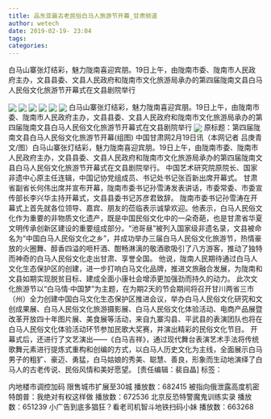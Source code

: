 ```yaml
---
title: 品东亚最古老民俗白马人旅游节开幕_甘肃频道
author: wetech
date: 2019-02-19- 23:04
tags: 
categories: 
---
```

白马山寨张灯结彩，魅力陇南喜迎宾朋。19日上午，由陇南市委、陇南市人民政府主办，文县县委、文县人民政府和陇南市文化旅游局承办的第四届陇南文县白马人民俗文化旅游节开幕式在文县剧院举行
<!-- more -->
                
<img align="center" border="0" src="http://p0.ifengimg.com/fck/2019_08/c382fb181994522_w750_h325.jpg" />
                
<img align="center" border="0" src="http://p0.ifengimg.com/fck/2019_08/1df6a3865c16776_w750_h535.png" />
                
<img align="center" border="0" src="http://p0.ifengimg.com/fck/2019_08/82b236b88426781_w750_h500.jpg" />
            
<img align="center" border="0" src="http://p0.ifengimg.com/fck/2019_08/9dabb34a1a48c09_w750_h500.jpg" />
<img align="center" border="0" src="http://p0.ifengimg.com/fck/2019_08/1d2b5b81f53bd86_w750_h500.jpg" />
<img align="center" border="0" src="http://p0.ifengimg.com/fck/2019_08/de57a814e0d1ec7_w750_h500.jpg" />
白马山寨张灯结彩，魅力陇南喜迎宾朋。19日上午，由陇南市委、陇南市人民政府主办，文县县委、文县人民政府和陇南市文化旅游局承办的第四届陇南文县白马人民俗文化旅游节开幕式在文县剧院举行
<img align="center" border="0" src="http://p2.ifengimg.com/a/2016/0810/204c433878d5cf9size1_w16_h16.png" />
原标题：第四届陇南文县白马人民俗文化旅游节开幕(组图)
中国甘肃网2月19日讯（本网记者 吕庚青 文/图）白马山寨张灯结彩，魅力陇南喜迎宾朋。19日上午，由陇南市委、陇南市人民政府主办，文县县委、文县人民政府和陇南市文化旅游局承办的第四届陇南文县白马人民俗文化旅游节开幕式在文县剧院举行。
中国艺术研究院原院长、国家非遗中心原主任连辑，中国记协党组成员、书记处书记张百新出席开幕式。
甘肃省副省长何伟出席并宣布开幕，陇南市委书记孙雪涛发表讲话，市委常委、市委宣传部长李兴华主持开幕式，文县县委书记苏彦君致辞。
陇南市委书记孙雪涛在开幕式上首先就各位领导、嘉宾、朋友的莅临表示诚挚欢迎。他表示，白马人民俗文化作为重要的非物质文化遗产，既是中国民俗文化中的一朵奇葩，也是甘肃省华夏文明传承创新区建设的重要组成部分。“池哥昼”被列入国家级非遗名录，文县被命名为“中国白马人民俗文化之乡”，并成功举办三届白马人民俗文化旅游节，热情豪放的火圈舞、醇香四溢的咂杆酒、酣畅淋漓的敬酒歌吸引了八方游客，推动了独特而神奇的白马人民俗文化走出甘肃、享誉全国。
他说，陇南人民期待通过白马人文化生态保护区的创建，进一步打响白马文化品牌，推进文旅融合发展，为陇南和文县如期实现脱贫目标、建成全面小康社会增添更加强劲而持久的动力。
此次文化旅游节以“白马情·中国梦”为主题，在为期2天的节会期间将召开甘川两省三市（州）全力创建中国白马文化生态保护区推进会议，举办白马人民俗文化研究和文创成果展、白马人民俗文化旅游摄影展、白马人民俗文化体验活动、电商产品展暨改革开放四十年图片展、美食展等活动，来自九寨沟县、平武县的表演团队也将在白马人民俗文化体验活动环节参加民歌大奖赛，并演出精彩的民俗文化节目。
开幕式后，还进行了文艺演出——《白马吉祥》，通过现代舞台表演艺术手法将传统歌舞元素进行提炼式重构和创编的方式，以白马人历史文化为主线，全面展示白马男子的粗犷、豪迈、勇猛，白马姑娘的秀美、聪慧、善良，形象而生动地演绎了白马人的古老传说、民俗风情和美好愿望。
[责任编辑：裴自晶]
标签：
 
 
             
内地楼市调控加码 限售城市扩展至30城
播放数：682415
被指向俄泄露高度机密 特朗普：我绝对有权这样做
播放数：672536
北京反恐特警魔鬼训练实录
播放数：651239
小广告到底多猖狂？看老司机智斗地铁扫码小妹
播放数：663268
